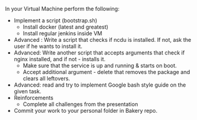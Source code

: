 In your Virtual Machine perform the following:
* Implement a script (bootstrap.sh)
   - Install docker (latest and greatest)
   - Install regular jenkins inside VM
* Advanced : Write a script that checks if ncdu is installed. If not, ask the user if he wants to install it.
* Advanced: Write another script that accepts arguments that check if nginx installed, and if not - installs it.
   - Make sure that the service is up and running & starts on boot.
   - Accept additional argument - delete that removes the package and clears all leftovers.
* Advanced: read and try to implement Google bash style guide on the given task.
* Reinforcements
   - Complete all challenges from the presentation
* Commit your work to your personal folder in Bakery repo.
